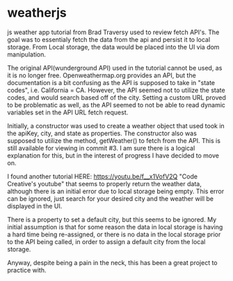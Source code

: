 # weatherjs
js weather app tutorial from Brad Traversy used to review fetch API's. The goal was to essentialy fetch the data from the api and persist it to local storage.
From Local storage, the data would be placed into the UI via dom manipulation. 

The original API(wunderground API) used in the tutorial cannot be used, as it is no longer free. Openweathermap.org provides an API, but the documentation
is a bit confusing as the API is supposed to take in "state codes", i.e. California = CA. However, the API seemed not to utilize the state codes, and would search based 
off of the city. Setting a custom URL proved to be problematic as well, as the API seemed to not be able to read dynamic variables set in the API URL fetch request.

Initially, a constructor was used to create a weather object that used took in the apiKey, city, and state as properties. The constructor also was supposed to utilize
the method, getWeather() to fetch from the API. This is still available for viewing in commit #3. I am sure there is a logical explanation for this, but in the interest 
of progress I have decided to move on.

I found another tutorial HERE: https://youtu.be/f__x1VofV2Q "Code Creative's youtube" that seems to properly return the weather data, although there is an initial error
due to local storage being empty. This error can be ignored, just search for your desired city and the weather will be displayed in the UI. 

There is a property to set a default city, but this seems to be ignored. My initial assumption is that for some reason the data in local storage
is having a hard time being re-assigned, or there is no data in the local storage prior to the API being called, in order to assign a default city from the local storage. 

Anyway, despite being a pain in the neck, this has been a great project to practice with.
